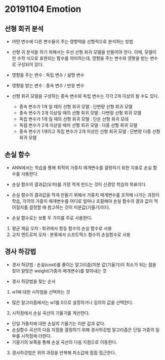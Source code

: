 20191104 Emotion
================

선형 회귀 분석
--------------
- 어떤 변수에 다른 변수들이 주는 영향력을 선형적으로 분석하는 방법
- 선형 귀 분석을 하기 위해서는 우선 선형 회귀 모델을 만들어야 한다. 이때, 모델이란 수학 식으로 표현되는 함수를 의미하는데, 영향을 주는 변수와 영향을 받는 변수로 구성되어 있다.

- 영향을 주는 변수 : 독립 변수 / 설명 변수
- 영향을 받는 변수 : 종속 변수 / 반응 변수

- 선형 회귀 모델을 구성하는 종속 변수와 독립 변수는 각각 2개 이상의 될 수도 있다.
  * 종속 변수가 1개 일 때의 선형 회귀 모델 : 단변량 선형 회귀 모델
  * 종속 변수가 2개 이상일 때의 선형 회귀 모델 : 다변량 선형 회귀 모델
  * 독립 변수가 1개 일 때의 선형 회귀 모델 : 단순 선형 회귀 모데
  * 독렙 변수가 2개 이상일 때의 선형 회귀 모델 : 다중 선형 회귀 모델
  * 종속 변수가 1개이고 독립 변수가 2개 이상인 선형 회귀 모델 : 단변량 다중 선형 회귀 모델

손실 함수
---------
- ANN에서는 학습을 통해 최적의 가중치 매개변수를 결정하기 위한 지표로 손실 함수를 사용한다.
- 손실 함수의 결과값(오차)를 가장 적게 만드는 것이 신경망 학습의 목표이다.
- 손실 함수의 결과값을 작게 만들기 위해서 가중치 매개변수를 조작해 나가는 과정이 학습, 각각의 가중치 매개변수를 어디로 얼마나 조절해야 손실 함수의 결과 값이 적어질지를 결정할 때 참고하는 것이 미분값(기울기)이다.

- 손실 함수로는 보통 두 가지를 주로 사용한다.
1. 평균 제곱 오차 : 회귀에서 항등 함수의 손실 함수로 사용
2. 교차 엔트로피 오차 : 분류에서 소프트맥스 함수의 손실함수로 사용

경사 하강법
-----------
- 경사 하강법 : 손실(cost)를 줄이는 알고리즘(미분 값(기울기)이 최소가 되는 점을 찾아 알맞은 weight(가중치 매개변수)를 찾아내는 것

- 경사 하강법을 찾는 순서
1. w1에 대한 시작점을 선택하는 것
  * 많은 알고리즘에서는 w1를 0으로 설정하거나 임의의 값을 선택한다.
2. 시작점에서 손실 곡선의 기울기를 계산한다.
  * 단일 가중치에 대한 손실의 기울기는 미분 값과 같다.
  * 손실함수 곡선의 다음 지점을 결정하기 위해 경사하강법 알고리즘은 단일 가중의 일부를 시작점에 더한다.
  * 기울기의 보폭을 통해 손실 곡선의 다음 지점으로 이동한다.
3. 경사하강법은 위의 과정을 반복해 최소값에 점점 접근한다.
